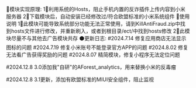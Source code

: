 🔵模块实现原理:
1⃣️利用系统的Hosts，阻止手机内置的反诈插件上传内容到小米服务器
2⃣下载模块后，自动安装已经修改过/符合欧盟标准的小米系统组件️
🔴使用说明
1⃣️此模块可能导致系统部分功能无法正常使用，请到KillAntiFraud.zip中找到hosts文件进行修改，并重新刷入，或者到根目录/ect/中找到hosts修改
2⃣️此模块尽量不与其他去广告模块共存
⚫更新日志:
#2024.7.14 修复应用商店无法显示图标的问题
#2024.7.19 修复小米账号不能登录官方APP的问题
#2024.8.02 修复无法看广告获得奖励的问题
#2024.8.07 精简模块，修复小程序无法定位问题
                   
#2024.12.8 3.0添加我"自研"的AForest_analytics，用来替换小米的反毒瘤

#2024.12.8 3.1更新，添加有欧盟标准的MIUI安全组件，阻止监视
